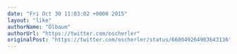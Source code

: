 ```yaml
---
date: "Fri Oct 30 11:03:02 +0000 2015"
layout: "like"
authorName: "Ölbaum"
authorUrl: "https://twitter.com/oscherler"
originalPost: "https://twitter.com/oscherler/status/660049264903643136"
---
```

